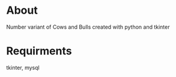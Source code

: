 # About
Number variant of Cows and Bulls created with python and tkinter

# Requirments
tkinter, mysql
